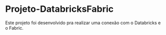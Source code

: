 # Projeto-DatabricksFabric

Este projeto foi desenvolvido pra realizar uma conexão com o Databricks e o Fabric.